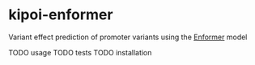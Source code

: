 # kipoi-enformer

Variant effect prediction of promoter variants using the [Enformer](https://github.com/google-deepmind/deepmind-research/tree/master/enformer) model

TODO usage
TODO tests
TODO installation